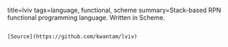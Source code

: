 title=lviv
tags=language, functional, scheme
summary=Stack-based RPN functional programming language. Written in Scheme.
~~~~~~

[Source](https://github.com/kwantam/lviv)

